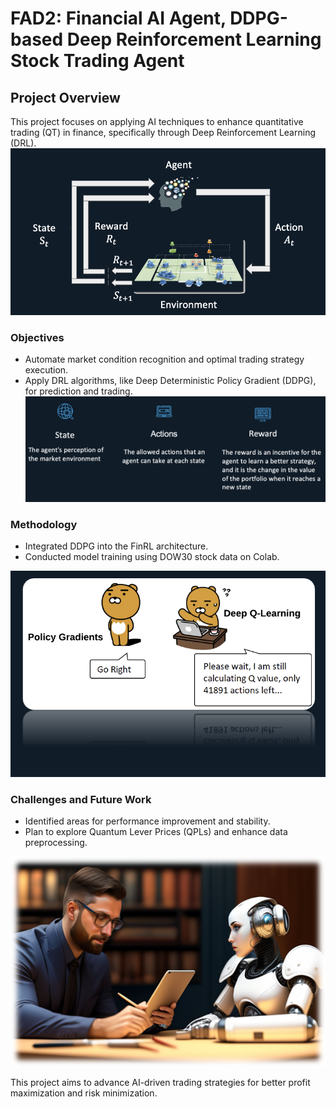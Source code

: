 # FAD2: Financial AI Agent, DDPG-based Deep Reinforcement Learning Stock Trading Agent

## Project Overview
This project focuses on applying AI techniques to enhance quantitative trading (QT) in finance, specifically through Deep Reinforcement Learning (DRL).
![background](dl.png)

### Objectives
- Automate market condition recognition and optimal trading strategy execution.
- Apply DRL algorithms, like Deep Deterministic Policy Gradient (DDPG), for prediction and trading.
![environment](problem.png)


### Methodology
- Integrated DDPG into the FinRL architecture.
- Conducted model training using DOW30 stock data on Colab.
  
![Policy Gradient](pg.png)

### Challenges and Future Work
- Identified areas for performance improvement and stability.
- Plan to explore Quantum Lever Prices (QPLs) and enhance data preprocessing.

![background](future.png)

This project aims to advance AI-driven trading strategies for better profit maximization and risk minimization.
